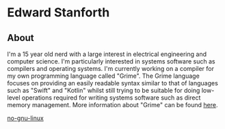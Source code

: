 # Edward Stanforth
## About
I'm a 15 year old nerd with a large interest in electrical engineering and computer science. I'm particularly interested in systems software such as compilers and operating systems. I'm currently working on a compiler for my own programming language called "Grime". The Grime language focuses on providing an easily readable syntax similar to that of languages such as "Swift" and "Kotlin" whilst still trying to be suitable for doing low-level operations required for writing systems software such as direct memory management. More information about "Grime" can be found [here](/grime-docs).

[no-gnu-linux](/no-gnu-linux)
